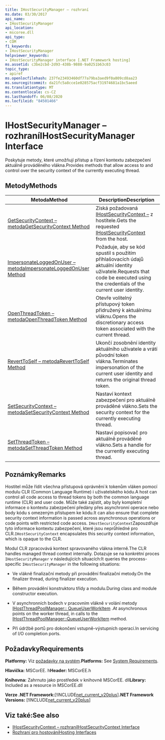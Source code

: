 ```yaml
---
title: IHostSecurityManager – rozhraní
ms.date: 03/30/2017
api_name:
- IHostSecurityManager
api_location:
- mscoree.dll
api_type:
- COM
f1_keywords:
- IHostSecurityManager
helpviewer_keywords:
- IHostSecurityManager interface [.NET Framework hosting]
ms.assetid: c3be2cbd-2d93-438b-9888-9a0251b63c03
topic_type:
- apiref
ms.openlocfilehash: 237fe23493460df77a79ba3aed9f0a809cd8aa23
ms.sourcegitcommit: da21fc5a8cce1e028575acf31974681a1bc5aeed
ms.translationtype: MT
ms.contentlocale: cs-CZ
ms.lasthandoff: 06/08/2020
ms.locfileid: "84501466"
---
```

# <a name="ihostsecuritymanager-interface"></a><span data-ttu-id="02cee-102">IHostSecurityManager – rozhraní</span><span class="sxs-lookup"><span data-stu-id="02cee-102">IHostSecurityManager Interface</span></span>
<span data-ttu-id="02cee-103">Poskytuje metody, které umožňují přístup a řízení kontextu zabezpečení aktuálně prováděného vlákna.</span><span class="sxs-lookup"><span data-stu-id="02cee-103">Provides methods that allow access to and control over the security context of the currently executing thread.</span></span>  
  
## <a name="methods"></a><span data-ttu-id="02cee-104">Metody</span><span class="sxs-lookup"><span data-stu-id="02cee-104">Methods</span></span>  
  
|<span data-ttu-id="02cee-105">Metoda</span><span class="sxs-lookup"><span data-stu-id="02cee-105">Method</span></span>|<span data-ttu-id="02cee-106">Description</span><span class="sxs-lookup"><span data-stu-id="02cee-106">Description</span></span>|  
|------------|-----------------|  
|[<span data-ttu-id="02cee-107">GetSecurityContext – metoda</span><span class="sxs-lookup"><span data-stu-id="02cee-107">GetSecurityContext Method</span></span>](ihostsecuritymanager-getsecuritycontext-method.md)|<span data-ttu-id="02cee-108">Získá požadovaná [IHostSecurityContext –](ihostsecuritycontext-interface.md) z hostitele.</span><span class="sxs-lookup"><span data-stu-id="02cee-108">Gets the requested [IHostSecurityContext](ihostsecuritycontext-interface.md) from the host.</span></span>|  
|[<span data-ttu-id="02cee-109">ImpersonateLoggedOnUser – metoda</span><span class="sxs-lookup"><span data-stu-id="02cee-109">ImpersonateLoggedOnUser Method</span></span>](ihostsecuritymanager-impersonateloggedonuser-method.md)|<span data-ttu-id="02cee-110">Požaduje, aby se kód spustil s použitím přihlašovacích údajů aktuální identity uživatele.</span><span class="sxs-lookup"><span data-stu-id="02cee-110">Requests that code be executed using the credentials of the current user identity.</span></span>|  
|[<span data-ttu-id="02cee-111">OpenThreadToken – metoda</span><span class="sxs-lookup"><span data-stu-id="02cee-111">OpenThreadToken Method</span></span>](ihostsecuritymanager-openthreadtoken-method.md)|<span data-ttu-id="02cee-112">Otevře volitelný přístupový token přidružený k aktuálnímu vláknu.</span><span class="sxs-lookup"><span data-stu-id="02cee-112">Opens the discretionary access token associated with the current thread.</span></span>|  
|[<span data-ttu-id="02cee-113">RevertToSelf – metoda</span><span class="sxs-lookup"><span data-stu-id="02cee-113">RevertToSelf Method</span></span>](ihostsecuritymanager-reverttoself-method.md)|<span data-ttu-id="02cee-114">Ukončí zosobnění identity aktuálního uživatele a vrátí původní token vlákna.</span><span class="sxs-lookup"><span data-stu-id="02cee-114">Terminates impersonation of the current user identity and returns the original thread token.</span></span>|  
|[<span data-ttu-id="02cee-115">SetSecurityContext – metoda</span><span class="sxs-lookup"><span data-stu-id="02cee-115">SetSecurityContext Method</span></span>](ihostsecuritymanager-setsecuritycontext-method.md)|<span data-ttu-id="02cee-116">Nastaví kontext zabezpečení pro aktuálně prováděné vlákno.</span><span class="sxs-lookup"><span data-stu-id="02cee-116">Sets the security context for the currently executing thread.</span></span>|  
|[<span data-ttu-id="02cee-117">SetThreadToken – metoda</span><span class="sxs-lookup"><span data-stu-id="02cee-117">SetThreadToken Method</span></span>](ihostsecuritymanager-setthreadtoken-method.md)|<span data-ttu-id="02cee-118">Nastaví popisovač pro aktuálně prováděné vlákno.</span><span class="sxs-lookup"><span data-stu-id="02cee-118">Sets a handle for the currently executing thread.</span></span>|  
  
## <a name="remarks"></a><span data-ttu-id="02cee-119">Poznámky</span><span class="sxs-lookup"><span data-stu-id="02cee-119">Remarks</span></span>  
 <span data-ttu-id="02cee-120">Hostitel může řídit všechna přístupová oprávnění k tokenům vláken pomocí modulu CLR (Common Language Runtime) i uživatelského kódu.</span><span class="sxs-lookup"><span data-stu-id="02cee-120">A host can control all code access to thread tokens by both the common language runtime (CLR) and user code.</span></span> <span data-ttu-id="02cee-121">Může také zajistit, aby byly kompletní informace o kontextu zabezpečení předány přes asynchronní operace nebo body kódu s omezeným přístupem ke kódu.</span><span class="sxs-lookup"><span data-stu-id="02cee-121">It can also ensure that complete security context information is passed across asynchronous operations or code points with restricted code access.</span></span> <span data-ttu-id="02cee-122">`IHostSecurityContext`Zapouzdřuje tyto informace kontextu zabezpečení, které jsou neprůhledné pro CLR.</span><span class="sxs-lookup"><span data-stu-id="02cee-122">`IHostSecurityContext` encapsulates this security context information, which is opaque to the CLR.</span></span>  
  
 <span data-ttu-id="02cee-123">Modul CLR zpracovává kontext spravovaného vlákna interně.</span><span class="sxs-lookup"><span data-stu-id="02cee-123">The CLR handles managed thread context internally.</span></span> <span data-ttu-id="02cee-124">Dotazuje se na konkrétní proces `IHostSecurityManager` v následujících situacích:</span><span class="sxs-lookup"><span data-stu-id="02cee-124">It queries the process-specific `IHostSecurityManager` in the following situations:</span></span>  
  
- <span data-ttu-id="02cee-125">Ve vlákně finalizační metody při provádění finalizační metody.</span><span class="sxs-lookup"><span data-stu-id="02cee-125">On the finalizer thread, during finalizer execution.</span></span>  
  
- <span data-ttu-id="02cee-126">Během provádění konstruktoru třídy a modulu.</span><span class="sxs-lookup"><span data-stu-id="02cee-126">During class and module constructor execution.</span></span>  
  
- <span data-ttu-id="02cee-127">V asynchronních bodech v pracovním vlákně v volání metody [IHostThreadPoolManager:: QueueUserWorkItem](ihostthreadpoolmanager-queueuserworkitem-method.md) .</span><span class="sxs-lookup"><span data-stu-id="02cee-127">At asynchronous points on the worker thread, in calls to the [IHostThreadPoolManager::QueueUserWorkItem](ihostthreadpoolmanager-queueuserworkitem-method.md) method.</span></span>  
  
- <span data-ttu-id="02cee-128">Při údržbě portů pro dokončení vstupně-výstupních operací.</span><span class="sxs-lookup"><span data-stu-id="02cee-128">In servicing of I/O completion ports.</span></span>  
  
## <a name="requirements"></a><span data-ttu-id="02cee-129">Požadavky</span><span class="sxs-lookup"><span data-stu-id="02cee-129">Requirements</span></span>  
 <span data-ttu-id="02cee-130">**Platformy:** Viz [požadavky na systém](../../get-started/system-requirements.md).</span><span class="sxs-lookup"><span data-stu-id="02cee-130">**Platforms:** See [System Requirements](../../get-started/system-requirements.md).</span></span>  
  
 <span data-ttu-id="02cee-131">**Hlavička:** MSCorEE. h</span><span class="sxs-lookup"><span data-stu-id="02cee-131">**Header:** MSCorEE.h</span></span>  
  
 <span data-ttu-id="02cee-132">**Knihovna:** Zahrnuto jako prostředek v knihovně MSCorEE. dll</span><span class="sxs-lookup"><span data-stu-id="02cee-132">**Library:** Included as a resource in MSCorEE.dll</span></span>  
  
 <span data-ttu-id="02cee-133">**Verze .NET Framework:**[!INCLUDE[net_current_v20plus](../../../../includes/net-current-v20plus-md.md)]</span><span class="sxs-lookup"><span data-stu-id="02cee-133">**.NET Framework Versions:** [!INCLUDE[net_current_v20plus](../../../../includes/net-current-v20plus-md.md)]</span></span>  
  
## <a name="see-also"></a><span data-ttu-id="02cee-134">Viz také:</span><span class="sxs-lookup"><span data-stu-id="02cee-134">See also</span></span>

- [<span data-ttu-id="02cee-135">IHostSecurityContext – rozhraní</span><span class="sxs-lookup"><span data-stu-id="02cee-135">IHostSecurityContext Interface</span></span>](ihostsecuritycontext-interface.md)
- [<span data-ttu-id="02cee-136">Rozhraní pro hostování</span><span class="sxs-lookup"><span data-stu-id="02cee-136">Hosting Interfaces</span></span>](hosting-interfaces.md)
